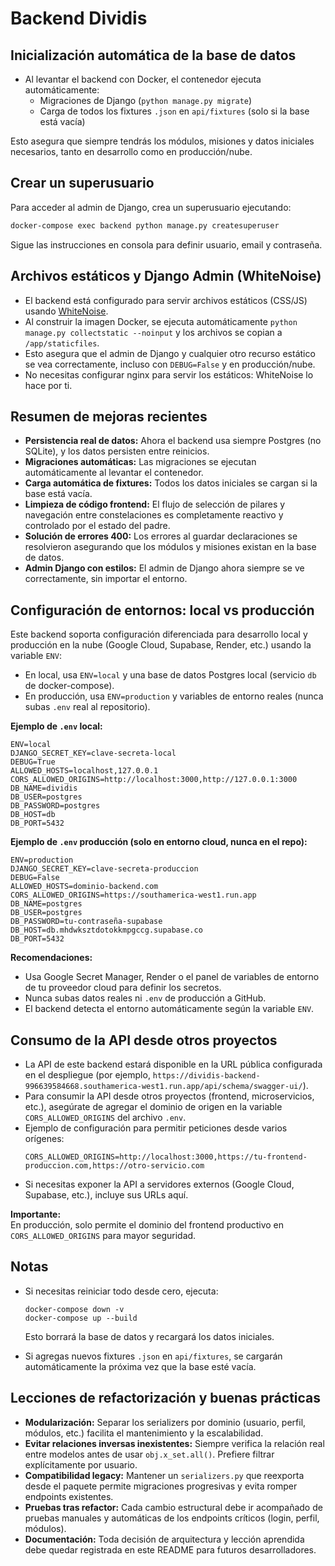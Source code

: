 # Backend Dividis

## Inicialización automática de la base de datos

- Al levantar el backend con Docker, el contenedor ejecuta automáticamente:
  - Migraciones de Django (`python manage.py migrate`)
  - Carga de todos los fixtures `.json` en `api/fixtures` (solo si la base está vacía)

Esto asegura que siempre tendrás los módulos, misiones y datos iniciales necesarios, tanto en desarrollo como en producción/nube.

## Crear un superusuario

Para acceder al admin de Django, crea un superusuario ejecutando:

```bash
docker-compose exec backend python manage.py createsuperuser
```

Sigue las instrucciones en consola para definir usuario, email y contraseña.

## Archivos estáticos y Django Admin (WhiteNoise)

- El backend está configurado para servir archivos estáticos (CSS/JS) usando [WhiteNoise](https://whitenoise.evans.io/).
- Al construir la imagen Docker, se ejecuta automáticamente `python manage.py collectstatic --noinput` y los archivos se copian a `/app/staticfiles`.
- Esto asegura que el admin de Django y cualquier otro recurso estático se vea correctamente, incluso con `DEBUG=False` y en producción/nube.
- No necesitas configurar nginx para servir los estáticos: WhiteNoise lo hace por ti.

## Resumen de mejoras recientes

- **Persistencia real de datos:** Ahora el backend usa siempre Postgres (no SQLite), y los datos persisten entre reinicios.
- **Migraciones automáticas:** Las migraciones se ejecutan automáticamente al levantar el contenedor.
- **Carga automática de fixtures:** Todos los datos iniciales se cargan si la base está vacía.
- **Limpieza de código frontend:** El flujo de selección de pilares y navegación entre constelaciones es completamente reactivo y controlado por el estado del padre.
- **Solución de errores 400:** Los errores al guardar declaraciones se resolvieron asegurando que los módulos y misiones existan en la base de datos.
- **Admin Django con estilos:** El admin de Django ahora siempre se ve correctamente, sin importar el entorno.

## Configuración de entornos: local vs producción

Este backend soporta configuración diferenciada para desarrollo local y producción en la nube (Google Cloud, Supabase, Render, etc.) usando la variable `ENV`:

- En local, usa `ENV=local` y una base de datos Postgres local (servicio `db` de docker-compose).
- En producción, usa `ENV=production` y variables de entorno reales (nunca subas `.env` real al repositorio).

**Ejemplo de `.env` local:**
```
ENV=local
DJANGO_SECRET_KEY=clave-secreta-local
DEBUG=True
ALLOWED_HOSTS=localhost,127.0.0.1
CORS_ALLOWED_ORIGINS=http://localhost:3000,http://127.0.0.1:3000
DB_NAME=dividis
DB_USER=postgres
DB_PASSWORD=postgres
DB_HOST=db
DB_PORT=5432
```

**Ejemplo de `.env` producción (solo en entorno cloud, nunca en el repo):**
```
ENV=production
DJANGO_SECRET_KEY=clave-secreta-produccion
DEBUG=False
ALLOWED_HOSTS=dominio-backend.com
CORS_ALLOWED_ORIGINS=https://southamerica-west1.run.app
DB_NAME=postgres
DB_USER=postgres
DB_PASSWORD=tu-contraseña-supabase
DB_HOST=db.mhdwksztdotokkmpgccg.supabase.co
DB_PORT=5432
```

**Recomendaciones:**
- Usa Google Secret Manager, Render o el panel de variables de entorno de tu proveedor cloud para definir los secretos.
- Nunca subas datos reales ni `.env` de producción a GitHub.
- El backend detecta el entorno automáticamente según la variable `ENV`.


## Consumo de la API desde otros proyectos

- La API de este backend estará disponible en la URL pública configurada en el despliegue (por ejemplo, `https://dividis-backend-996639584668.southamerica-west1.run.app/api/schema/swagger-ui/`).
- Para consumir la API desde otros proyectos (frontend, microservicios, etc.), asegúrate de agregar el dominio de origen en la variable `CORS_ALLOWED_ORIGINS` del archivo `.env`.
- Ejemplo de configuración para permitir peticiones desde varios orígenes:
  ```
  CORS_ALLOWED_ORIGINS=http://localhost:3000,https://tu-frontend-produccion.com,https://otro-servicio.com
  ```
- Si necesitas exponer la API a servidores externos (Google Cloud, Supabase, etc.), incluye sus URLs aquí.




**Importante:**  
En producción, solo permite el dominio del frontend productivo en `CORS_ALLOWED_ORIGINS` para mayor seguridad.

## Notas

- Si necesitas reiniciar todo desde cero, ejecuta:
  ```
  docker-compose down -v
  docker-compose up --build
  ```
  Esto borrará la base de datos y recargará los datos iniciales.

- Si agregas nuevos fixtures `.json` en `api/fixtures`, se cargarán automáticamente la próxima vez que la base esté vacía.

## Lecciones de refactorización y buenas prácticas

- **Modularización:** Separar los serializers por dominio (usuario, perfil, módulos, etc.) facilita el mantenimiento y la escalabilidad.
- **Evitar relaciones inversas inexistentes:** Siempre verifica la relación real entre modelos antes de usar `obj.x_set.all()`. Prefiere filtrar explícitamente por usuario.
- **Compatibilidad legacy:** Mantener un `serializers.py` que reexporta desde el paquete permite migraciones progresivas y evita romper endpoints existentes.
- **Pruebas tras refactor:** Cada cambio estructural debe ir acompañado de pruebas manuales y automáticas de los endpoints críticos (login, perfil, módulos).
- **Documentación:** Toda decisión de arquitectura y lección aprendida debe quedar registrada en este README para futuros desarrolladores.
